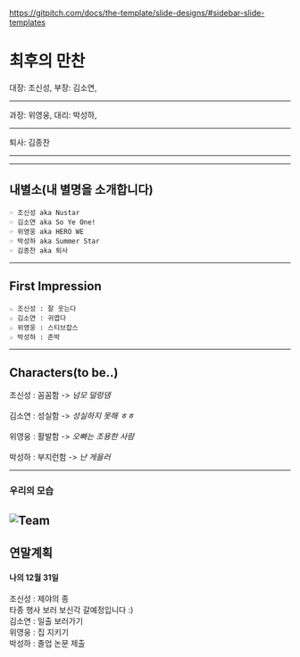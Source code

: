 https://gitpitch.com/docs/the-template/slide-designs/#sidebar-slide-templates

# 최후의 만찬

대장: 조신성, 부장: 김소연,<hr/>
과장: 위영웅, 대리: 박성하,<hr/>
퇴사: 김종찬<hr/>

---
## 내별소(내 별명을 소개합니다)
	☞ 조신성 aka Nustar
	☞ 김소연 aka So Ye One!
	☞ 위영웅 aka HERO WE
	☞ 박성하 aka Summer Star
	☞ 김종찬 aka 퇴사


---

## First Impression

	☆ 조신성 : 잘 웃는다
	☆ 김소연 : 귀엽다
	☆ 위영웅 : 스티브잡스
	☆ 박성하 : 존박
	
	
---

## Characters(to be..)
조신성 : 꼼꼼함 ->  *넘모 덜렁댐*<br/>  
김소연 : 성실함 -> *성실하지 못해 ㅎㅎ*<br/>  
위영웅 : 활발함 -> *오빠는 조용한 사람*<br/>  
박성하 : 부지런함 -> *난 게을러*    

---

### 우리의 모습
![Team](https://files.slack.com/files-pri/TESNDFT4J-FF1HLK743/_____________.jpg "최후의 만찬")
---

## 연말계획
#### 나의 12월 31일
조신성 : 제야의 종<br/>
타종 행사 보러 보신각 갈예정입니다 :)<br/>
김소연 : 일출 보러가기 <br/>
위영웅 : 집 지키기 <br/>
박성하 : 졸업 논문 제출 <br/>
